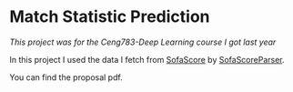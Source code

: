 # Match Statistic Prediction

_This project was for the Ceng783-Deep Learning course I got last year_

In this project I used the data I fetch from [SofaScore](www.sofascore.com) by [SofaScoreParser](https://github.com/kursatozturk/SofaScore-Statistics).

You can find the proposal pdf.
